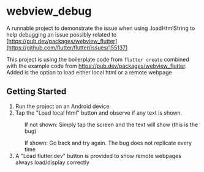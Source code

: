 # webview_debug

A runnable project to demonstrate the issue when using .loadHtmlString to help debugging an issue possibly related to [https://pub.dev/packages/webview_flutter](https://github.com/flutter/flutter/issues/155137)

This project is using the boilerplate code from `flutter create` combined with the example code from https://pub.dev/packages/webview_flutter.
Added is the option to load either local html or a remote webpage

## Getting Started

<ol>
   <li>Run the project on an Android device</li>
   <li>Tap the "Load local html" button and observe if any text is shown.</li>
      <ul>If not shown: Simply tap the screen and the text will show (this is the bug)</ul>
      <ul>If shown: Go back and try again. The bug does not replicate every time</ul>
   <li>A "Load flutter.dev" button is provided to show remote webpages always load/display correctly</li>
</ol>
